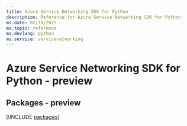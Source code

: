 ```yaml
---
title: Azure Service Networking SDK for Python
description: Reference for Azure Service Networking SDK for Python
ms.date: 02/19/2025
ms.topic: reference
ms.devlang: python
ms.service: servicenetworking
---
```

# Azure Service Networking SDK for Python - preview
## Packages - preview
[!INCLUDE [packages](service-networking-index.md)]